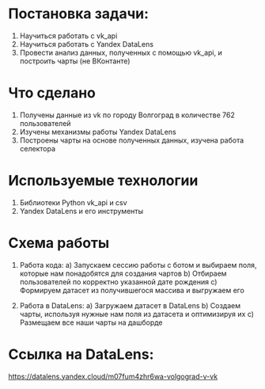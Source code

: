 # Постановка задачи:
1) Научиться работать с vk_api
2) Научиться работать с Yandex DataLens
3) Провести анализ данных, полученных с помощью vk_api, и построить чарты (не ВКонтанте)

# Что сделано
1) Получены данные из vk по городу Волгоград в количестве 762 пользователей
2) Изучены механизмы работы Yandex DataLens
3) Построены чарты на основе полученных данных, изучена работа селектора

# Используемые технологии
1) Библиотеки Python vk_api и csv
2) Yandex DataLens и его инструменты

# Схема работы
1) Работа кода:
 a) Запускаем сессию работы с ботом и выбираем поля, которые нам понадобятся для создания чартов
 b) Отбираем пользователей по корректно указанной дате рождения
 c) Формируем датасет из получившегося массива и выгружаем его

2) Работа в DataLens:
 a) Загружаем датасет в DataLens
 b) Создаем чарты, используя нужные нам поля из датасета и оптимизируя их
 c) Размещаем все наши чарты на дашборде

# Ссылка на DataLens:
https://datalens.yandex.cloud/m07fum4zhr6wa-volgograd-v-vk
